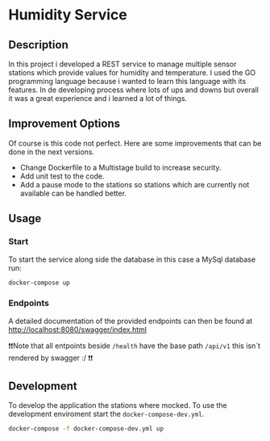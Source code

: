 # Humidity Service

## Description
In this project i developed a REST service to manage multiple sensor stations which provide values for humidity and temperature. 
I used the GO programming language because i wanted to learn this language with its features. In de developing process where lots of ups and downs but overall it was a great experience and i learned a lot of things.

## Improvement Options
Of course is this code not perfect. Here are some improvements that can be done in the next versions.
- Change Dockerfile to a Multistage build to increase security.
- Add unit test to the code.
- Add a pause mode to the stations so stations which are currently not available can be handled better.

## Usage
### Start
To start the service along side the database in this case a MySql database run:
```bash
docker-compose up
```

### Endpoints
A detailed documentation of the provided endpoints can then be found at [http://localhost:8080/swagger/index.html](http://localhost:8080/swagger/index.html#/)

❗❗Note that all entpoints beside `/health` have the base path `/api/v1` this isn´t rendered by swagger :/  ❗❗

## Development
To develop the application the stations where mocked. To use the development enviroment start the `docker-compose-dev.yml`.
```bash
docker-compose -f docker-compose-dev.yml up
```
